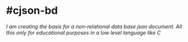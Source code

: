 #cjson-bd
==========

*I am creating the basis for a non-relational data base json document. All this only for educational purposes in a low level language like C*

